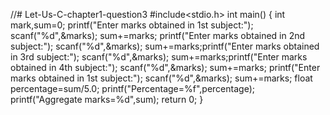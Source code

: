 //# Let-Us-C-chapter1-question3
#include<stdio.h>
int main()
{
int mark,sum=0;
printf("Enter marks obtained in 1st subject:");
scanf("%d",&marks);
sum+=marks;
printf("Enter marks obtained in 2nd subject:");
scanf("%d",&marks);
sum+=marks;printf("Enter marks obtained in 3rd subject:");
scanf("%d",&marks);
sum+=marks;printf("Enter marks obtained in 4th subject:");
scanf("%d",&marks);
sum+=marks;
printf("Enter marks obtained in 1st subject:");
scanf("%d",&marks);
sum+=marks;
float percentage=sum/5.0;
printf("Percentage=%f",percentage);
printf("Aggregate marks=%d",sum);
return 0;
}
